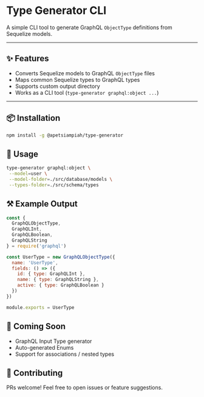 # Type Generator CLI

A simple CLI tool to generate GraphQL `ObjectType` definitions from Sequelize models.

---

## ✨ Features

- Converts Sequelize models to GraphQL `ObjectType` files
- Maps common Sequelize types to GraphQL types
- Supports custom output directory
- Works as a CLI tool (`type-generator graphql:object ...`)

---

## 📦 Installation

```bash
npm install -g @apetsiampiah/type-generator
```

## 🚀 Usage

```bash
type-generator graphql:object \
 --model=user \
 --model-folder=./src/database/models \
 --types-folder=./src/schema/types
```

## ⚒️ Example Output

```js
const {
  GraphQLObjectType,
  GraphQLInt,
  GraphQLBoolean,
  GraphQLString
} = require('graphql')

const UserType = new GraphQLObjectType({
  name: 'UserType',
  fields: () => ({
    id: { type: GraphQLInt },
    name: { type: GraphQLString },
    active: { type: GraphQLBoolean }
  })
})

module.exports = UserType
```

## 🧩 Coming Soon

- GraphQL Input Type generator
- Auto-generated Enums
- Support for associations / nested types

## 🤝 Contributing

PRs welcome! Feel free to open issues or feature suggestions.
